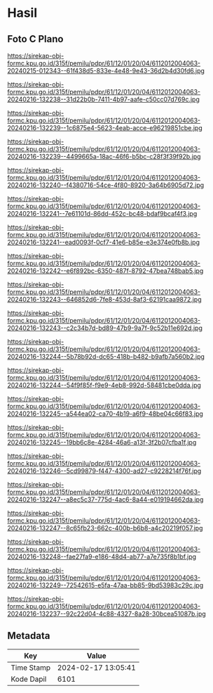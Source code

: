# Hasil

## Foto C Plano

https://sirekap-obj-formc.kpu.go.id/315f/pemilu/pdpr/61/12/01/20/04/6112012004063-20240215-012343--61f438d5-833e-4e48-9e43-36d2b4d30fd6.jpg

https://sirekap-obj-formc.kpu.go.id/315f/pemilu/pdpr/61/12/01/20/04/6112012004063-20240216-132238--31d22b0b-7411-4b97-aafe-c50cc07d769c.jpg

https://sirekap-obj-formc.kpu.go.id/315f/pemilu/pdpr/61/12/01/20/04/6112012004063-20240216-132239--1c6875e4-5623-4eab-acce-e96219851cbe.jpg

https://sirekap-obj-formc.kpu.go.id/315f/pemilu/pdpr/61/12/01/20/04/6112012004063-20240216-132239--4499665a-18ac-46f6-b5bc-c28f3f39f92b.jpg

https://sirekap-obj-formc.kpu.go.id/315f/pemilu/pdpr/61/12/01/20/04/6112012004063-20240216-132240--f4380716-54ce-4f80-8920-3a64b6905d72.jpg

https://sirekap-obj-formc.kpu.go.id/315f/pemilu/pdpr/61/12/01/20/04/6112012004063-20240216-132241--7e61101d-86dd-452c-bc48-bdaf9bcaf4f3.jpg

https://sirekap-obj-formc.kpu.go.id/315f/pemilu/pdpr/61/12/01/20/04/6112012004063-20240216-132241--ead0093f-0cf7-41e6-b85e-e3e374e0fb8b.jpg

https://sirekap-obj-formc.kpu.go.id/315f/pemilu/pdpr/61/12/01/20/04/6112012004063-20240216-132242--e6f892bc-6350-487f-8792-47bea748bab5.jpg

https://sirekap-obj-formc.kpu.go.id/315f/pemilu/pdpr/61/12/01/20/04/6112012004063-20240216-132243--646852d6-7fe8-453d-8af3-62191caa9872.jpg

https://sirekap-obj-formc.kpu.go.id/315f/pemilu/pdpr/61/12/01/20/04/6112012004063-20240216-132243--c2c34b7d-bd89-47b9-9a7f-9c52b11e692d.jpg

https://sirekap-obj-formc.kpu.go.id/315f/pemilu/pdpr/61/12/01/20/04/6112012004063-20240216-132244--5b78b92d-dc65-418b-b482-b9afb7a560b2.jpg

https://sirekap-obj-formc.kpu.go.id/315f/pemilu/pdpr/61/12/01/20/04/6112012004063-20240216-132244--54f9f85f-f9e9-4eb8-992d-58481cbe0dda.jpg

https://sirekap-obj-formc.kpu.go.id/315f/pemilu/pdpr/61/12/01/20/04/6112012004063-20240216-132245--a544ea02-ca70-4b19-a6f9-48be04c66f83.jpg

https://sirekap-obj-formc.kpu.go.id/315f/pemilu/pdpr/61/12/01/20/04/6112012004063-20240216-132245--19bb6c8e-4284-46a6-a13f-3f2b07cfba1f.jpg

https://sirekap-obj-formc.kpu.go.id/315f/pemilu/pdpr/61/12/01/20/04/6112012004063-20240216-132246--5cd99879-f447-4300-ad27-c9228214f76f.jpg

https://sirekap-obj-formc.kpu.go.id/315f/pemilu/pdpr/61/12/01/20/04/6112012004063-20240216-132247--a8ec5c37-775d-4ac6-8a44-e019194662da.jpg

https://sirekap-obj-formc.kpu.go.id/315f/pemilu/pdpr/61/12/01/20/04/6112012004063-20240216-132247--8c65fb23-662c-400b-b6b8-a4c20219f057.jpg

https://sirekap-obj-formc.kpu.go.id/315f/pemilu/pdpr/61/12/01/20/04/6112012004063-20240216-132248--fae27fa9-e186-48d4-ab77-a7e735f8b1bf.jpg

https://sirekap-obj-formc.kpu.go.id/315f/pemilu/pdpr/61/12/01/20/04/6112012004063-20240216-132249--72542615-e5fa-47aa-bb85-9bd53983c29c.jpg

https://sirekap-obj-formc.kpu.go.id/315f/pemilu/pdpr/61/12/01/20/04/6112012004063-20240216-132237--92c22d04-4c88-4327-8a28-30bcea51087b.jpg


## Metadata

| Key        | Value               |
| ---------- | ------------------- |
| Time Stamp | 2024-02-17 13:05:41 |
| Kode Dapil | 6101                |



